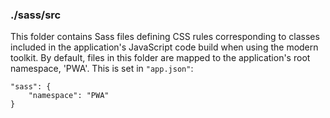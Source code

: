 ### ./sass/src

This folder contains Sass files defining CSS rules corresponding to classes
included in the application's JavaScript code build when using the modern toolkit.
By default, files in this folder are mapped to the application's root namespace, 'PWA'.
This is set in `"app.json"`:

    "sass": {
        "namespace": "PWA"
    }
